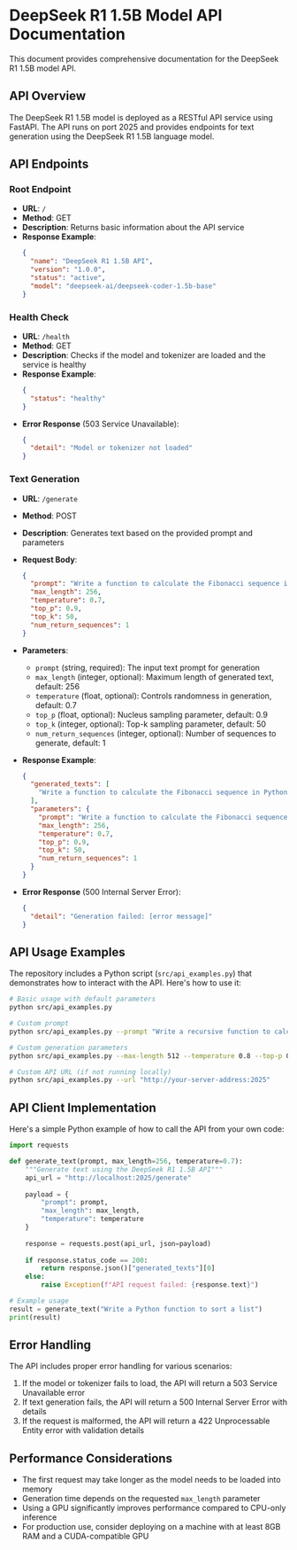 # DeepSeek R1 1.5B Model API Documentation

This document provides comprehensive documentation for the DeepSeek R1 1.5B model API.

## API Overview

The DeepSeek R1 1.5B model is deployed as a RESTful API service using FastAPI. The API runs on port 2025 and provides endpoints for text generation using the DeepSeek R1 1.5B language model.

## API Endpoints

### Root Endpoint

- **URL**: `/`
- **Method**: GET
- **Description**: Returns basic information about the API service
- **Response Example**:
  ```json
  {
    "name": "DeepSeek R1 1.5B API",
    "version": "1.0.0",
    "status": "active",
    "model": "deepseek-ai/deepseek-coder-1.5b-base"
  }
  ```

### Health Check

- **URL**: `/health`
- **Method**: GET
- **Description**: Checks if the model and tokenizer are loaded and the service is healthy
- **Response Example**:
  ```json
  {
    "status": "healthy"
  }
  ```
- **Error Response** (503 Service Unavailable):
  ```json
  {
    "detail": "Model or tokenizer not loaded"
  }
  ```

### Text Generation

- **URL**: `/generate`
- **Method**: POST
- **Description**: Generates text based on the provided prompt and parameters
- **Request Body**:
  ```json
  {
    "prompt": "Write a function to calculate the Fibonacci sequence in Python",
    "max_length": 256,
    "temperature": 0.7,
    "top_p": 0.9,
    "top_k": 50,
    "num_return_sequences": 1
  }
  ```
- **Parameters**:
  - `prompt` (string, required): The input text prompt for generation
  - `max_length` (integer, optional): Maximum length of generated text, default: 256
  - `temperature` (float, optional): Controls randomness in generation, default: 0.7
  - `top_p` (float, optional): Nucleus sampling parameter, default: 0.9
  - `top_k` (integer, optional): Top-k sampling parameter, default: 50
  - `num_return_sequences` (integer, optional): Number of sequences to generate, default: 1

- **Response Example**:
  ```json
  {
    "generated_texts": [
      "Write a function to calculate the Fibonacci sequence in Python\n\ndef fibonacci(n):\n    \"\"\"Calculate the Fibonacci sequence up to the nth term.\n    \n    Args:\n        n: An integer representing the position in the Fibonacci sequence.\n        \n    Returns:\n        The nth number in the Fibonacci sequence.\n    \"\"\"\n    if n <= 0:\n        return 0\n    elif n == 1:\n        return 1\n    else:\n        return fibonacci(n-1) + fibonacci(n-2)\n\n# Example usage\nfor i in range(10):\n    print(fibonacci(i))"
    ],
    "parameters": {
      "prompt": "Write a function to calculate the Fibonacci sequence in Python",
      "max_length": 256,
      "temperature": 0.7,
      "top_p": 0.9,
      "top_k": 50,
      "num_return_sequences": 1
    }
  }
  ```

- **Error Response** (500 Internal Server Error):
  ```json
  {
    "detail": "Generation failed: [error message]"
  }
  ```

## API Usage Examples

The repository includes a Python script (`src/api_examples.py`) that demonstrates how to interact with the API. Here's how to use it:

```bash
# Basic usage with default parameters
python src/api_examples.py

# Custom prompt
python src/api_examples.py --prompt "Write a recursive function to calculate factorial in Python"

# Custom generation parameters
python src/api_examples.py --max-length 512 --temperature 0.8 --top-p 0.95 --num-sequences 2

# Custom API URL (if not running locally)
python src/api_examples.py --url "http://your-server-address:2025"
```

## API Client Implementation

Here's a simple Python example of how to call the API from your own code:

```python
import requests

def generate_text(prompt, max_length=256, temperature=0.7):
    """Generate text using the DeepSeek R1 1.5B API"""
    api_url = "http://localhost:2025/generate"
    
    payload = {
        "prompt": prompt,
        "max_length": max_length,
        "temperature": temperature
    }
    
    response = requests.post(api_url, json=payload)
    
    if response.status_code == 200:
        return response.json()["generated_texts"][0]
    else:
        raise Exception(f"API request failed: {response.text}")

# Example usage
result = generate_text("Write a Python function to sort a list")
print(result)
```

## Error Handling

The API includes proper error handling for various scenarios:

1. If the model or tokenizer fails to load, the API will return a 503 Service Unavailable error
2. If text generation fails, the API will return a 500 Internal Server Error with details
3. If the request is malformed, the API will return a 422 Unprocessable Entity error with validation details

## Performance Considerations

- The first request may take longer as the model needs to be loaded into memory
- Generation time depends on the requested `max_length` parameter
- Using a GPU significantly improves performance compared to CPU-only inference
- For production use, consider deploying on a machine with at least 8GB RAM and a CUDA-compatible GPU
